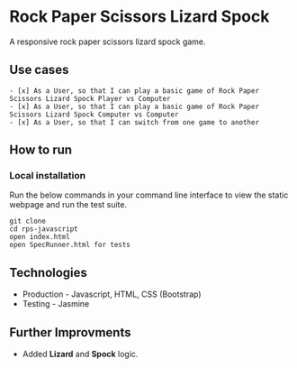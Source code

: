 # Rock Paper Scissors Lizard Spock

A responsive rock paper scissors lizard spock game.

## Use cases

```
- [x] As a User, so that I can play a basic game of Rock Paper Scissors Lizard Spock Player vs Computer
- [x] As a User, so that I can play a basic game of Rock Paper Scissors Lizard Spock Computer vs Computer
- [x] As a User, so that I can switch from one game to another 
```

## How to run

### Local installation

Run the below commands in your command line interface to view the static webpage and run the test suite.

```
git clone
cd rps-javascript
open index.html
open SpecRunner.html for tests
```

## Technologies
- Production - Javascript, HTML, CSS (Bootstrap)
- Testing - Jasmine

## Further Improvments

- Added **Lizard** and **Spock** logic.